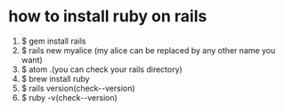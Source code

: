 # how to install ruby on rails

1. $ gem install rails
2. $ rails new myalice (my alice can be replaced by any other name you want)
3. $ atom .(you can check your rails directory)
4. $  brew install ruby
5. $ rails version(check--version)
6. $ ruby -v(check--version)
